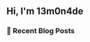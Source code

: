 ## Hi, I'm 13m0n4de

### 📰 Recent Blog Posts

<!-- BLOG-POST-LIST:START -->

<!-- BLOG-POST-LIST:END -->
